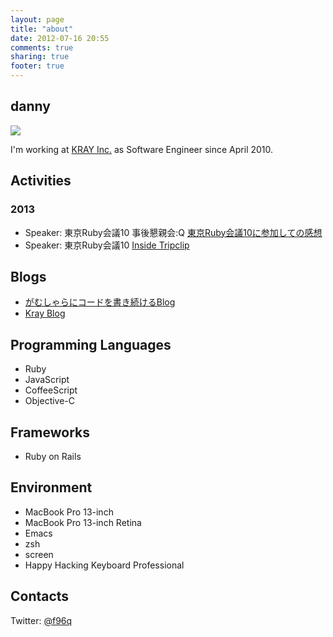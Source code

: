 ```yaml
---
layout: page
title: "about"
date: 2012-07-16 20:55
comments: true
sharing: true
footer: true
---
```


## danny
![](/images/uploads/face.jpg)

I'm working at [KRAY Inc.](http://kray.jp) as Software Engineer since April 2010.

## Activities
### 2013
+ Speaker: 東京Ruby会議10 事後懇親会:Q [東京Ruby会議10に参加しての感想](https://speakerdeck.com/f96q/deng-qiang-rubyhui-yi-10nican-jia-sitefalsegan-xiang)
+ Speaker: 東京Ruby会議10 [Inside Tripclip](https://speakerdeck.com/f96q/inside-tripclip)

## Blogs
+ [がむしゃらにコードを書き続けるBlog](http://f96q.github.com)
+ [Kray Blog](http://kray.jp/author/danny)

## Programming Languages
+ Ruby
+ JavaScript
+ CoffeeScript
+ Objective-C

## Frameworks
+ Ruby on Rails

## Environment
+ MacBook Pro 13-inch
+ MacBook Pro 13-inch Retina
+ Emacs
+ zsh
+ screen
+ Happy Hacking Keyboard Professional

## Contacts
Twitter: [@f96q](https://twitter.com/#!/f96q)
